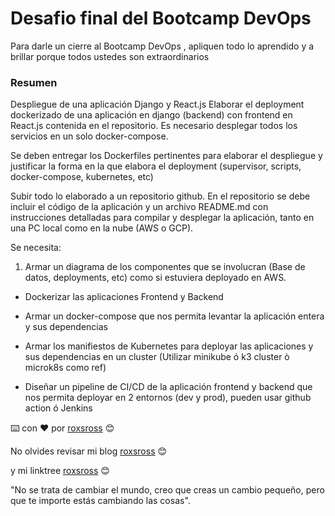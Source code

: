 # Desafio final del Bootcamp DevOps

Para darle un cierre al Bootcamp DevOps , apliquen todo lo aprendido y a brillar porque todos ustedes son extraordinarios 

### Resumen

Despliegue de una aplicación Django y React.js Elaborar el deployment dockerizado de una aplicación en django (backend) con frontend en React.js contenida en el repositorio. Es necesario desplegar todos los servicios en un solo docker-compose.

Se deben entregar los Dockerfiles pertinentes para elaborar el despliegue y justificar la forma en la que elabora el deployment (supervisor, scripts, docker-compose, kubernetes, etc)


Subir todo lo elaborado a un repositorio github. En el repositorio se debe incluir el código de la aplicación y un archivo README.md con instrucciones detalladas para compilar y desplegar la aplicación, tanto en una PC local como en la nube (AWS o GCP).

Se necesita:

1. Armar un diagrama de los componentes que se involucran (Base de datos, deployments, etc) como si estuviera deployado en AWS.

- Dockerizar las aplicaciones Frontend y Backend

- Armar un docker-compose que nos permita levantar la aplicación entera y sus dependencias

- Armar los manifiestos de Kubernetes para deployar las aplicaciones y sus dependencias en un cluster (Utilizar minikube ó k3 cluster ò microk8s como ref)

- Diseñar un pipeline de CI/CD de la aplicación frontend y backend que nos permita deployar en 2 entornos (dev y prod), pueden usar github action ó Jenkins


⌨️ con ❤️ por [roxsross](https://github.com/roxsross) 😊

No olvides revisar mi blog [roxsross](https://blog.295devops.com) 😊

y mi linktree [roxsross](https://roxs.295devops.com) 😊

"No se trata de cambiar el mundo, creo que creas un cambio pequeño, pero que te importe estás cambiando las cosas".